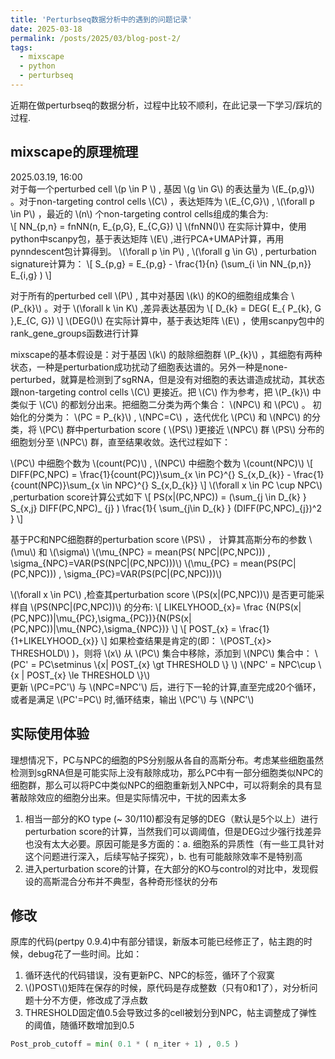 ```yaml
---
title: 'Perturbseq数据分析中的遇到的问题记录'
date: 2025-03-18
permalink: /posts/2025/03/blog-post-2/
tags:
  - mixscape
  - python
  - perturbseq
---
```


近期在做perturbseq的数据分析，过程中比较不顺利，在此记录一下学习/踩坑的过程.


mixscape的原理梳理
----
2025.03.19, 16:00 \
对于每一个perturbed cell \\(p \in P \\) , 基因 \\(g \in G\\) 的表达量为 \\(E_{p,g}\\) 。对于non-targeting control cells \\(C\\) ，表达矩阵为 \\(E_{C,G}\\) , \\(\forall p \in P\\) ，最近的 \\(n\\) 个non-targeting control cells组成的集合为:  
\\[
NN_{p,n} = fnNN(n, E_{p,G}, E_{C,G})
\\]
 \\(fnNN()\\) 在实际计算中，使用python中scanpy包，基于表达矩阵 \\(E\\) ,进行PCA+UMAP计算，再用pynndescent包计算得到。
\\(\forall p \in P\\) , \\(\forall g \in G\\) , perturbation signature计算为：
\\[
S_{p,g} = E_{p,g} - \frac{1}{n} (\sum_{i \in NN_{p,n}} E_{i,g} )
\\]

对于所有的perturbed cell \\(P\\) , 其中对基因 \\(k\\) 的KO的细胞组成集合 \\(P_{k}\\) 。对于 \\(\forall k \in K\\) ,差异表达基因为 
\\[
D_{k} = DEG( E_{ P_{k}, G },E_{C, G})
\\]
 \\(DEG()\\) 在实际计算中，基于表达矩阵 \\(E\\) ，使用scanpy包中的rank_gene_groups函数进行计算


mixscape的基本假设是：对于基因 \\(k\\) 的敲除细胞群 \\(P_{k}\\) ，其细胞有两种状态，一种是perturbation成功扰动了细胞表达谱的。另外一种是none-perturbed，就算是检测到了sgRNA，但是没有对细胞的表达谱造成扰动，其状态跟non-targeting control cells \\(C\\) 更接近。把 \\(C\\) 作为参考，把 \\(P_{k}\\) 中类似于 \\(C\\) 的都划分出来。把细胞二分类为两个集合： \\(NPC\\) 和 \\(PC\\) 。
初始化的分类为： \\(PC = P_{k}\\) , \\(NPC=C\\) ，迭代优化 \\(PC\\) 和 \\(NPC\\) 的分类，将 \\(PC\\) 群中perturbation score ( \\(PS\\) )更接近 \\(NPC\\) 群 \\(PS\\) 分布的细胞划分至 \\(NPC\\) 群，直至结果收敛。迭代过程如下：

\\(PC\\) 中细胞个数为 \\(count(PC)\\) , \\(NPC\\) 中细胞个数为 \\(count(NPC)\\) 
\\[
DIFF(PC,NPC) = \frac{1}{count(PC)}\sum_{x \in PC}^{} S_{x,D_{k}} - \frac{1}{count(NPC)}\sum_{x \in NPC}^{} S_{x,D_{k}} 
\\]
\\(\forall x \in PC \cup NPC\\) ,perturbation score计算公式如下 
\\[
 PS(x|(PC,NPC)) = (\sum_{j \in D_{k} } S_{x,j}  DIFF(PC,NPC)_ {j} ) \frac{1}{  \sum_{j\in D_{k} } (DIFF(PC,NPC)_{j})^2 }
\\]

基于PC和NPC细胞群的perturbation score \\(PS\\) ， 计算其高斯分布的参数 \\(\mu\\) 和 \\(\sigma\\) 
\\(\mu_{NPC} = mean(PS( NPC|(PC,NPC))) , \sigma_{NPC}=VAR(PS(NPC|(PC,NPC)))\\)
\\(\mu_{PC} = mean(PS(PC|(PC,NPC))) , \sigma_{PC}=VAR(PS(PC|(PC,NPC)))\\)

\\(\forall x \in PC\\) ,检查其perturbation score \\(PS(x|(PC,NPC))\\) 是否更可能采样自 \\(PS(NPC|(PC,NPC))\\) 的分布:
\\[
LIKELYHOOD_{x}= \frac {N(PS(x|(PC,NPC))|\mu_{PC},\sigma_{PC})}{N(PS(x|(PC,NPC))|\mu_{NPC},\sigma_{NPC})} 
\\]
\\[
POST_{x} = \frac{1}{1+LIKELYHOOD_{x}}
\\]
如果检查结果是肯定的(即： \\(POST_{x}> THRESHOLD\\) )，则将 \\(x\\) 从 \\(PC\\) 集合中移除，添加到 \\(NPC\\) 集合中：
\\(PC' = PC\setminus \\{x| POST_{x} \gt THRESHOLD \\} \\)
\\(NPC' = NPC\cup \\{x | POST_{x} \le THRESHOLD \\}\\) \
更新 \\(PC=PC'\\) 与 \\(NPC=NPC'\\) 后，进行下一轮的计算,直至完成20个循环，或者是满足 \\(PC'=PC\\) 时,循环结束，输出 \\(PC'\\) 与 \\(NPC'\\)


实际使用体验
--
理想情况下，PC与NPC的细胞的PS分别服从各自的高斯分布。考虑某些细胞虽然检测到sgRNA但是可能实际上没有敲除成功，那么PC中有一部分细胞类似NPC的细胞群，那么可以将PC中类似NPC的细胞重新划入NPC中，可以将剩余的具有显著敲除效应的细胞分出来。但是实际情况中，干扰的因素太多
1.  相当一部分的KO type (~ 30/110)都没有足够的DEG（默认是5个以上）进行perturbation score的计算，当然我们可以调阈值，但是DEG过少强行找差异也没有太大必要。原因可能是多方面的：a. 细胞系的异质性（有一些工具针对这个问题进行深入，后续写帖子探究），b. 也有可能敲除效率不是特别高
2.  进入perturbation score的计算，在大部分的KO与control的对比中，发现假设的高斯混合分布并不典型，各种奇形怪状的分布

修改
--
原库的代码(pertpy 0.9.4)中有部分错误，新版本可能已经修正了，帖主跑的时候，debug花了一些时间。比如：
1.  循环迭代的代码错误，没有更新PC、NPC的标签，循环了个寂寞
2.  \\()POST\\()矩阵在保存的时候，原代码是存成整数（只有0和1了），对分析问题十分不方便，修改成了浮点数
3.  THRESHOLD固定值0.5会导致过多的cell被划分到NPC，帖主调整成了弹性的阈值，随循环数增加到0.5
```python
Post_prob_cutoff = min( 0.1 * ( n_iter + 1) , 0.5 )
```

